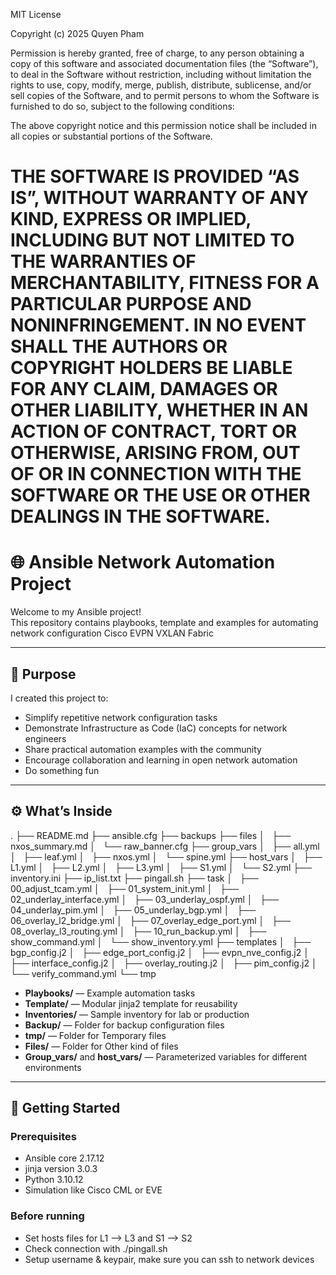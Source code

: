 MIT License

Copyright (c) 2025 Quyen Pham

Permission is hereby granted, free of charge, to any person obtaining a copy
of this software and associated documentation files (the “Software”), to deal
in the Software without restriction, including without limitation the rights
to use, copy, modify, merge, publish, distribute, sublicense, and/or sell
copies of the Software, and to permit persons to whom the Software is
furnished to do so, subject to the following conditions:

The above copyright notice and this permission notice shall be included in
all copies or substantial portions of the Software.

THE SOFTWARE IS PROVIDED “AS IS”, WITHOUT WARRANTY OF ANY KIND, EXPRESS OR
IMPLIED, INCLUDING BUT NOT LIMITED TO THE WARRANTIES OF MERCHANTABILITY,
FITNESS FOR A PARTICULAR PURPOSE AND NONINFRINGEMENT. IN NO EVENT SHALL THE
AUTHORS OR COPYRIGHT HOLDERS BE LIABLE FOR ANY CLAIM, DAMAGES OR OTHER
LIABILITY, WHETHER IN AN ACTION OF CONTRACT, TORT OR OTHERWISE, ARISING FROM,
OUT OF OR IN CONNECTION WITH THE SOFTWARE OR THE USE OR OTHER DEALINGS IN
THE SOFTWARE.
====
# 🌐 Ansible Network Automation Project

Welcome to my Ansible project!  
This repository contains playbooks, template and examples for automating network configuration Cisco EVPN VXLAN Fabric 

---

## 🎯 Purpose

I created this project to:
- Simplify repetitive network configuration tasks  
- Demonstrate Infrastructure as Code (IaC) concepts for network engineers  
- Share practical automation examples with the community  
- Encourage collaboration and learning in open network automation
- Do something fun 
---

## ⚙️ What’s Inside
.
├── README.md
├── ansible.cfg
├── backups
├── files
│   ├── nxos_summary.md
│   └── raw_banner.cfg
├── group_vars
│   ├── all.yml
│   ├── leaf.yml
│   ├── nxos.yml
│   └── spine.yml
├── host_vars
│   ├── L1.yml
│   ├── L2.yml
│   ├── L3.yml
│   ├── S1.yml
│   └── S2.yml
├── inventory.ini
├── ip_list.txt
├── pingall.sh
├── task
│   ├── 00_adjust_tcam.yml
│   ├── 01_system_init.yml
│   ├── 02_underlay_interface.yml
│   ├── 03_underlay_ospf.yml
│   ├── 04_underlay_pim.yml
│   ├── 05_underlay_bgp.yml
│   ├── 06_overlay_l2_bridge.yml
│   ├── 07_overlay_edge_port.yml
│   ├── 08_overlay_l3_routing.yml
│   ├── 10_run_backup.yml
│   ├── show_command.yml
│   └── show_inventory.yml
├── templates
│   ├── bgp_config.j2
│   ├── edge_port_config.j2
│   ├── evpn_nve_config.j2
│   ├── interface_config.j2
│   ├── overlay_routing.j2
│   ├── pim_config.j2
│   └── verify_command.yml
└── tmp
- **Playbooks/** — Example automation tasks
- **Template/** — Modular jinja2 template  for reusability  
- **Inventories/** — Sample inventory for lab or production  
- **Backup/** — Folder for backup configuration files
- **tmp/** — Folder for Temporary files
- **Files/** — Folder for Other kind of files
- **Group_vars/** and **host_vars/** — Parameterized variables for different environments

---

## 🚀 Getting Started

### Prerequisites
- Ansible core 2.17.12 
- jinja version 3.0.3 
- Python 3.10.12  
- Simulation like Cisco CML or EVE

### Before running
- Set hosts files for L1 --> L3 and S1 --> S2
- Check connection with ./pingall.sh
- Setup username & keypair, make sure you can ssh to network devices


